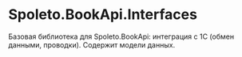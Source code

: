 # Spoleto.BookApi.Interfaces
Базовая библиотека для Spoleto.BookApi: интеграция с 1С (обмен данными, проводки). Содержит модели данных.

